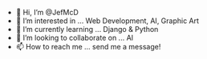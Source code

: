 - 👋 Hi, I’m @JefMcD
- 👀 I’m interested in ... Web Development, AI,  Graphic Art
- 🌱 I’m currently learning ... Django & Python
- 💞️ I’m looking to collaborate on ... AI
- 📫 How to reach me ... send me a message!

<!---
JefMcD/JefMcD is a ✨ special ✨ repository because its `README.md` (this file) appears on your GitHub profile.
You can click the Preview link to take a look at your changes.
--->
